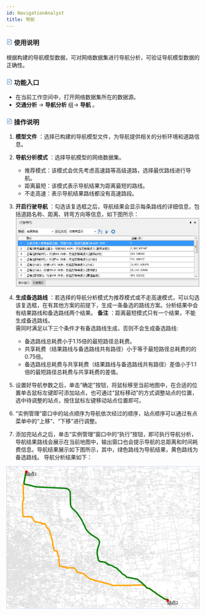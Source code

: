 ```yaml
---
id: NavigationAnalyst
title: 导航
---
```

### ![](../../img/read.gif) 使用说明

根据构建的导航模型数据，可对网络数据集进行导航分析，可验证导航模型数据的正确性。

### ![](../../img/read.gif) 功能入口

  * 在当前工作空间中，打开网络数据集所在的数据源。
  * **交通分析** -> **导航分析** 组-> **导航** 。

### ![](../../img/read.gif) 操作说明

1. **模型文件** ：选择已构建的导航模型文件，为导航提供相关的分析环境和道路信息。
2. **导航分析模式** ：选择导航模型的网络数据集。 
    * 推荐模式：该模式会优先考虑高速路等高级道路，选择最优路线进行导航。
    * 距离最短：该模式表示导航结果为距离最短的路线。
    * 不走高速：表示导航结果路线都没有高速路段。
3. **开启行驶导航** ：勾选该复选框之后，导航结果会显示每条路线的详细信息，包括道路名称、距离、转弯方向等信息，如下图所示：  <br/>![](img/PathGuide.png)  
  
4. **生成备选路线** ：若选择的导航分析模式为推荐模式或不走高速模式，可以勾选该复选框，在有其他方案的前提下，生成一条备选的路线方案。分析结果中会有结果路线和备选路线两个结果。 **备注** ：距离最短模式只有一个结果，不能生成备选路线。 <br/>需同时满足以下三个条件才有备选路线生成，否则不会生成备选路线:

    * 备选路线总耗费小于1.15倍的最短路径总耗费。
    * 共享耗费（结果路线与备选路线共有路径）小于等于最短路径总耗费的的0.75倍。
    * 备选路线总耗费与共享耗费（结果路线与备选路线共有路径）差值小于1.1倍的最短路径总耗费与共享耗费的差值。
5. 设置好导航参数之后，单击“确定”按钮，将鼠标移至当前地图中，在合适的位置单击鼠标左键即可添加站点，也可通过“鼠标移动”的方式调整站点的位置，选中待调整的站点，按住鼠标左键移动站点位置即可。
6. “实例管理”窗口中的站点顺序为导航依次经过的顺序，站点顺序可以通过有点菜单中的“上移”、“下移”进行调整。
7. 添加完站点之后，单击“实例管理”窗口中的“执行”按钮，即可执行导航分析，导航结果路线会展示在当前地图中，输出窗口也会提示导航的总距离和时间耗费信息。导航结果展示如下图所示，其中，绿色路线为导航结果，黄色路线为备选路线。 导航分析结果如下：   

![](img/NavigationResult.png)
